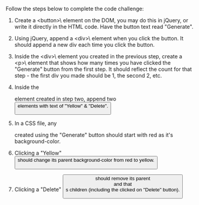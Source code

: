 Follow the steps below to complete the code challenge:

1. Create a \<button>\ element on the DOM, you may do this in jQuery, or write it directly in the HTML code. Have the button text read "Generate".

2. Using jQuery, append a \<div>\ element when you click the button. It should append a new div each time you click the button.

3. Inside the \<div>\ element you created in the previous step, create a \<p>\ element that shows how many times you have clicked the "Generate" button from the first step. It should reflect the count for that step - the first div you made should be 1, the second 2, etc.

4. Inside the <div> element created in step two, append two <button> elements with text of "Yellow" & "Delete".

5. In a CSS file, any <div> created using the "Generate" button should start with red as it's background-color.

6. Clicking a "Yellow" <button> should change its parent background-color from red to yellow.

7. Clicking a "Delete" <button> should remove its parent <div> and that <div>s children (including the clicked on "Delete" button).
